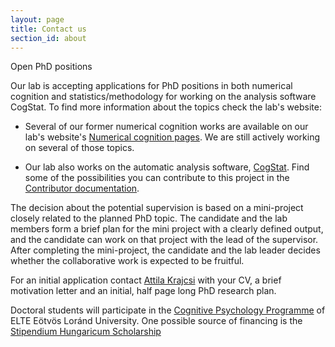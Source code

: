 ```yaml
---
layout: page
title: Contact us
section_id: about
---
```


Open PhD positions

Our lab is accepting applications for PhD positions in both numerical cognition and statistics/methodology for working on the analysis software CogStat. To find more information about the topics check the lab's website:

* Several of our former numerical cognition works are available on our lab's website's [Numerical cognition pages](https://www.thenumberworks.org/numerical_cognition.html). We are still actively working on several of those topics.

* Our lab also works on the automatic analysis software, [CogStat](https://www.cogstat.org/). Find some of the possibilities you can contribute to this project in the [Contributor documentation](https://github.com/cogstat/cogstat/wiki/Documentation-for-contributors).

The decision about the potential supervision is based on a mini-project closely related to the planned PhD topic. The candidate and the lab members form a brief plan for the mini project with a clearly defined output, and the candidate can work on that project with the lead of the supervisor. After completing the mini-project, the candidate and the lab leader decides whether the collaborative work is expected to be fruitful.

For an initial application contact [Attila Krajcsi](krajcsi@gmail.com) with your CV, a brief motivation letter and an initial, half page long PhD research plan.

Doctoral students will participate in the [Cognitive Psychology Programme](https://www.ppk.elte.hu/en/psychologyphd/doctoraltraining) of ELTE Eötvös Loránd University. One possible source of financing is the [Stipendium Hungaricum Scholarship](https://www.elte.hu/en/stipendium_hungaricum?m=59)